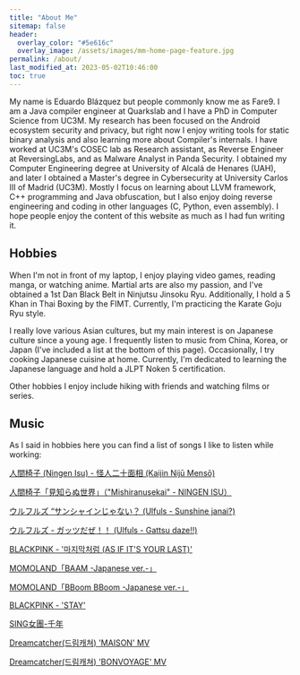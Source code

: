 ```yaml
---
title: "About Me"
sitemap: false
header:
  overlay_color: "#5e616c"
  overlay_image: /assets/images/mm-home-page-feature.jpg
permalink: /about/
last_modified_at: 2023-05-02T10:46:00
toc: true      
---
```


My name is Eduardo Blázquez but people commonly know me as Fare9. I am a Java compiler engineer at Quarkslab and I have a PhD in Computer Science from UC3M. My research has been focused on the Android ecosystem security and privacy, but right now I enjoy writing tools for static binary analysis and also learning more about Compiler's internals. I have worked at UC3M's COSEC lab as Research assistant, as Reverse Engineer at ReversingLabs, and as Malware Analyst in Panda Security. I obtained my Computer Engineering degree at University of Alcalá de Henares (UAH), and later I obtained a Master's degree in Cybersecurity at University Carlos III of Madrid (UC3M). Mostly I focus on learning about LLVM framework, C++ programming and Java obfuscation, but I also enjoy doing reverse engineering and coding in other languages (C, Python, even assembly). I hope people enjoy the content of this website as much as I had fun writing it.

## Hobbies

When I'm not in front of my laptop, I enjoy playing video games, reading manga, or watching anime. Martial arts are also my passion, and I've obtained a 1st Dan Black Belt in Ninjutsu Jinsoku Ryu. Additionally, I hold a 5 Khan in Thai Boxing by the FIMT. Currently, I'm practicing the Karate Goju Ryu style.

I really love various Asian cultures, but my main interest is on Japanese culture since a young age. I frequently listen to music from China, Korea, or Japan (I've included a list at the bottom of this page). Occasionally, I try cooking Japanese cuisine at home. Currently, I'm dedicated to learning the Japanese language and hold a JLPT Noken 5 certification.

Other hobbies I enjoy include hiking with friends and watching films or series.

## Music

As I said in hobbies here you can find a list of songs I like to listen while working:

[人間椅子 (Ningen Isu) - 怪人二十面相 (Kaijin Nijū Mensō)](https://www.youtube.com/watch?v=Gk_GTWOSjBo)

[人間椅子「見知らぬ世界」（"Mishiranusekai" - NINGEN ISU）](https://www.youtube.com/watch?v=_M8KZBIUT9s)

[ウルフルズ “サンシャインじゃない？ (Ulfuls - Sunshine janai?)](https://www.youtube.com/watch?v=UvZNmpdp14A)

[ウルフルズ - ガッツだぜ！！ (Ulfuls - Gattsu daze!!)](https://www.youtube.com/watch?v=ATU0gXzMsLw)

[BLACKPINK - '마지막처럼 (AS IF IT'S YOUR LAST)'](https://www.youtube.com/watch?v=Amq-qlqbjYA)

[MOMOLAND「BAAM -Japanese ver.-」](https://www.youtube.com/watch?v=1z0cVM5ttRg)

[MOMOLAND「BBoom BBoom -Japanese ver.-」](https://www.youtube.com/watch?v=tSBPUP3MQ2I)

[BLACKPINK - 'STAY'](https://www.youtube.com/watch?v=FzVR_fymZw4)

[SING女團-千年](https://www.youtube.com/watch?v=jFFbQwR8AUU)

[Dreamcatcher(드림캐쳐) 'MAISON' MV](https://www.youtube.com/watch?v=z4t9LLq1Nk0)

[Dreamcatcher(드림캐쳐) 'BONVOYAGE' MV](https://www.youtube.com/watch?v=RPNaYj6etb8)